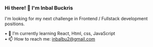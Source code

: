 ### Hi there! 👋 I'm Inbal Buckris

I'm looking for my next challenge in Frontend / Fullstack development positions.

• 🌱 I’m currently learning React, Html, css, JavaScript <br>
• 📫 How to reach me: inbalbu2@gmail.com

<!--
**InbalBu/InbalBu** is a ✨ _special_ ✨ repository because its `README.md` (this file) appears on your GitHub profile.

Here are some ideas to get you started:

- 🔭 I’m currently working on ...
- 🌱 I’m currently learning ...
- 👯 I’m looking to collaborate on ...
- 🤔 I’m looking for help with ...
- 💬 Ask me about ...
- 📫 How to reach me: ...
- 😄 Pronouns: ...
- ⚡ Fun fact: ...
-->
